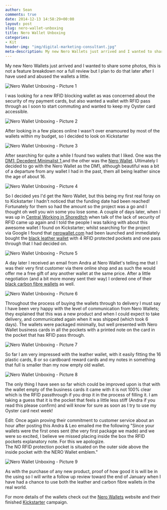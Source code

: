 ```yaml
---
author: Sean
comments: true
date: 2014-12-13 14:58:29+00:00
layout: post
slug: nero-wallet-unboxing
title: Nero Wallet Unboxing
categories:
- Kit
header-img: "img/digital-marketing-consultant.jpg"
meta-description: My new Nero Wallets just arrived and I wanted to share some photos of these awesome looking, super slim RFID blocking wallets.
---
```


My new Nero Wallets just arrived and I wanted to share some photos, this is not a feature breakdown nor a full review but I plan to do that later after I have used and abused the wallets a little.

![Nero Wallet Unboxing - Picture 1](/assets/nero-wallet-unboxing/nero-wallet-1.jpg)

I was looking for a new RFID blocking wallet as was concerned about the security of my payment cards, but also wanted a wallet with RFID pass through as I soon to start commuting and wanted to keep my Oyster card accessible.

![Nero Wallet Unboxing - Picture 2](/assets/nero-wallet-unboxing/nero-wallet-2.jpg)

After looking in a few places online I wasn't over enamoured by most of the wallets within my budget, so I decided to look on Kickstarter

![Nero Wallet Unboxing - Picture 3](/assets/nero-wallet-unboxing/nero-wallet-3.jpg)

After searching for quite a while I found two wallets that I liked. One was the [DM1: Decedent Minimalist 1 ](https://www.kickstarter.com/projects/432780912/decadent-minimalist-one-aluminum-wallet) and the other was the [Nero Wallet](https://www.kickstarter.com/projects/1838971039/nero-rfid-blocking-leather-wallet-40-years-guarant). Ultimately I decided to go with the Nero Wallet as the DM1, although beautiful was a bit of a departure from any wallet I had in the past, them all being leather since the age of about 16.

![Nero Wallet Unboxing - Picture 4](/assets/nero-wallet-unboxing/nero-wallet-4.jpg)

So I decided yes I'd get the Nero Wallet, but this being my first real foray on to Kickstarter I hadn't noticed that the funding date had been reached! Fortunately for them so had the amount so the project was a go and I thought oh well you win some you lose some. A couple of days later, when I was up in [Central Working in Shoreditch](http://centralworking.com/shoreditch) when talk of the lack of security of RFID came up again and I told the people I was talking with about this awesome wallet I found on Kickstarter; whilst searching for the project via Google I found that [nerowallet.com](http://nerowallet.com/) had been launched and immediately bought the [black leather wallet](http://nerowallet.com/collections/leather/products/leather-wallet) with 4 RFID protected pockets and one pass through that I had decided on.

![Nero Wallet Unboxing - Picture 5](/assets/nero-wallet-unboxing/nero-wallet-5.jpg)

A day later I received an email from Andra at Nero Wallet's telling me that I was their very first customer via there online shop and as such the would offer me a free gift of any another wallet at the same price. After a little negotiation (and a bit more money sent their way) I ordered one of their [black carbon fibre wallets](http://nerowallet.com/collections/carbon-fiber/products/nero-black-carbon-fiber) as well.

![Nero Wallet Unboxing - Picture 6](/assets/nero-wallet-unboxing/nero-wallet-6.jpg)

Throughout the process of buying the wallets through to delivery I must say I have been very happy with the level of communication from Nero Wallets; they explained that this was a new product and when I could expect to take delivery, and communicated again when it was shipped (which took 6 days). The wallets were packaged minimally, but well presented with Nero Wallet business cards in all the pockets with a printed note on the card in the pocket that has RFID pass through. 

![Nero Wallet Unboxing - Picture 7](/assets/nero-wallet-unboxing/nero-wallet-7.jpg)

So far I am very impressed with the leather wallet, with it easily fitting the 16 plastic cards, 8 or so cardboard reward cards and my notes in something that full is smaller than my now empty old wallet. 

![Nero Wallet Unboxing - Picture 8](/assets/nero-wallet-unboxing/nero-wallet-8.jpg)

The only thing I have seen so far which could be improved upon is that with the wallet empty of the business cards it came with it is not 100% clear which is the RFID passthrough if you drop it in the process of filling it. I am taking a guess that it is the pocket that feels a little less stiff (Andra if you read this please confirm) and will know for sure as soon as I try to use my Oyster card next week!

Edit: Once again proving their commitment to customer service about an hour after posting this Andra & Leo emailed me the following "Since your wallets were the first ones sent (the very first package we made) and we were so excited, I believe we missed placing inside the box the RFID pockets explanatory note. For this we apologize.  
The NO RFID protection pocket is situated on the outer side above the inside pocket with the NERO Wallet emblem."

![Nero Wallet Unboxing - Picture 9](/assets/nero-wallet-unboxing/nero-wallet-9.jpg)

As with the purchase of any new product, proof of how good it is will be in the using so I will write a follow up review toward the end of January when I have had a chance to use both the leather and carbon fibre wallets in the real world.

For more details of the wallets check out the [Nero Wallets](http://nerowallet.com/) website and their finished [Kickstarter](https://www.kickstarter.com/projects/1838971039/nero-rfid-blocking-leather-wallet-10-years-guarant) campaign.
